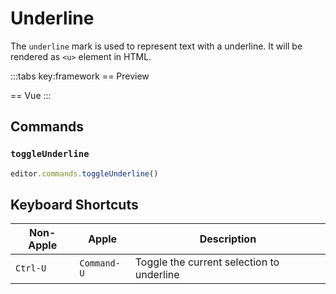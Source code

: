 # Underline

The `underline` mark is used to represent text with a underline. It will be rendered as `<u>` element in HTML.

<script setup>
import { ExamplePlaygroundLazy } from '../../components/example-playground-lazy'
import App from '../../components/vue-underline/editor.vue'
</script>

:::tabs key:framework
== Preview

<ClientOnly><App/></ClientOnly>
== Vue
<ExamplePlaygroundLazy example="vue-underline" />
:::

## Commands

### `toggleUnderline`

```ts
editor.commands.toggleUnderline()
```

## Keyboard Shortcuts

| Non-Apple | Apple       | Description                               |
| --------- | ----------- | ----------------------------------------- |
| `Ctrl-U`  | `Command-U` | Toggle the current selection to underline |
